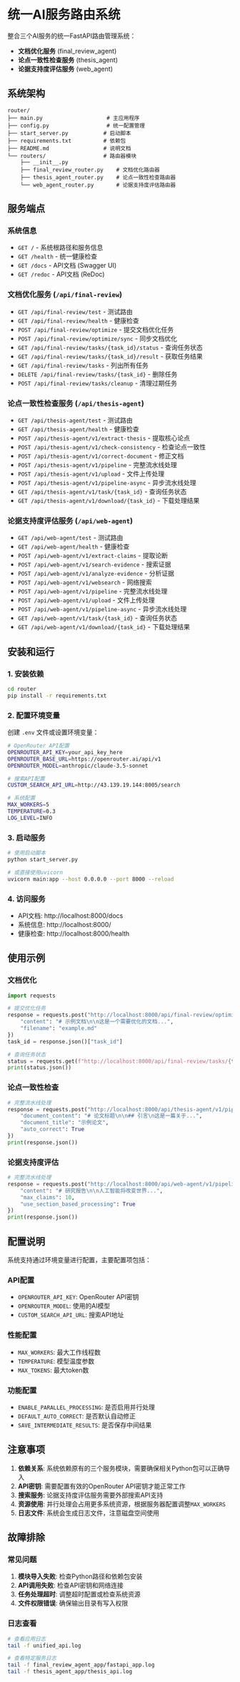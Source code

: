 # 统一AI服务路由系统

整合三个AI服务的统一FastAPI路由管理系统：
- **文档优化服务** (final_review_agent)
- **论点一致性检查服务** (thesis_agent)  
- **论据支持度评估服务** (web_agent)

## 系统架构

```
router/
├── main.py                    # 主应用程序
├── config.py                  # 统一配置管理
├── start_server.py           # 启动脚本
├── requirements.txt          # 依赖包
├── README.md                 # 说明文档
└── routers/                  # 路由器模块
    ├── __init__.py
    ├── final_review_router.py    # 文档优化路由器
    ├── thesis_agent_router.py    # 论点一致性检查路由器
    └── web_agent_router.py       # 论据支持度评估路由器
```

## 服务端点

### 系统信息
- `GET /` - 系统根路径和服务信息
- `GET /health` - 统一健康检查
- `GET /docs` - API文档 (Swagger UI)
- `GET /redoc` - API文档 (ReDoc)

### 文档优化服务 (`/api/final-review`)
- `GET /api/final-review/test` - 测试路由
- `GET /api/final-review/health` - 健康检查
- `POST /api/final-review/optimize` - 提交文档优化任务
- `POST /api/final-review/optimize/sync` - 同步文档优化
- `GET /api/final-review/tasks/{task_id}/status` - 查询任务状态
- `GET /api/final-review/tasks/{task_id}/result` - 获取任务结果
- `GET /api/final-review/tasks` - 列出所有任务
- `DELETE /api/final-review/tasks/{task_id}` - 删除任务
- `POST /api/final-review/tasks/cleanup` - 清理过期任务

### 论点一致性检查服务 (`/api/thesis-agent`)
- `GET /api/thesis-agent/test` - 测试路由
- `GET /api/thesis-agent/health` - 健康检查
- `POST /api/thesis-agent/v1/extract-thesis` - 提取核心论点
- `POST /api/thesis-agent/v1/check-consistency` - 检查论点一致性
- `POST /api/thesis-agent/v1/correct-document` - 修正文档
- `POST /api/thesis-agent/v1/pipeline` - 完整流水线处理
- `POST /api/thesis-agent/v1/upload` - 文件上传处理
- `POST /api/thesis-agent/v1/pipeline-async` - 异步流水线处理
- `GET /api/thesis-agent/v1/task/{task_id}` - 查询任务状态
- `GET /api/thesis-agent/v1/download/{task_id}` - 下载处理结果

### 论据支持度评估服务 (`/api/web-agent`)
- `GET /api/web-agent/test` - 测试路由
- `GET /api/web-agent/health` - 健康检查
- `POST /api/web-agent/v1/extract-claims` - 提取论断
- `POST /api/web-agent/v1/search-evidence` - 搜索证据
- `POST /api/web-agent/v1/analyze-evidence` - 分析证据
- `POST /api/web-agent/v1/websearch` - 网络搜索
- `POST /api/web-agent/v1/pipeline` - 完整流水线处理
- `POST /api/web-agent/v1/upload` - 文件上传处理
- `POST /api/web-agent/v1/pipeline-async` - 异步流水线处理
- `GET /api/web-agent/v1/task/{task_id}` - 查询任务状态
- `GET /api/web-agent/v1/download/{task_id}` - 下载处理结果

## 安装和运行

### 1. 安装依赖
```bash
cd router
pip install -r requirements.txt
```

### 2. 配置环境变量
创建 `.env` 文件或设置环境变量：
```bash
# OpenRouter API配置
OPENROUTER_API_KEY=your_api_key_here
OPENROUTER_BASE_URL=https://openrouter.ai/api/v1
OPENROUTER_MODEL=anthropic/claude-3.5-sonnet

# 搜索API配置
CUSTOM_SEARCH_API_URL=http://43.139.19.144:8005/search

# 系统配置
MAX_WORKERS=5
TEMPERATURE=0.3
LOG_LEVEL=INFO
```

### 3. 启动服务
```bash
# 使用启动脚本
python start_server.py

# 或直接使用uvicorn
uvicorn main:app --host 0.0.0.0 --port 8000 --reload
```

### 4. 访问服务
- API文档: http://localhost:8000/docs
- 系统信息: http://localhost:8000/
- 健康检查: http://localhost:8000/health

## 使用示例

### 文档优化
```python
import requests

# 提交优化任务
response = requests.post("http://localhost:8000/api/final-review/optimize", json={
    "content": "# 示例文档\n\n这是一个需要优化的文档...",
    "filename": "example.md"
})
task_id = response.json()["task_id"]

# 查询任务状态
status = requests.get(f"http://localhost:8000/api/final-review/tasks/{task_id}/status")
print(status.json())
```

### 论点一致性检查
```python
# 完整流水线处理
response = requests.post("http://localhost:8000/api/thesis-agent/v1/pipeline", json={
    "document_content": "# 论文标题\n\n## 引言\n这是一篇关于...",
    "document_title": "示例论文",
    "auto_correct": True
})
print(response.json())
```

### 论据支持度评估
```python
# 完整流水线处理
response = requests.post("http://localhost:8000/api/web-agent/v1/pipeline", json={
    "content": "# 研究报告\n\n人工智能将改变世界...",
    "max_claims": 10,
    "use_section_based_processing": True
})
print(response.json())
```

## 配置说明

系统支持通过环境变量进行配置，主要配置项包括：

### API配置
- `OPENROUTER_API_KEY`: OpenRouter API密钥
- `OPENROUTER_MODEL`: 使用的AI模型
- `CUSTOM_SEARCH_API_URL`: 搜索API地址

### 性能配置
- `MAX_WORKERS`: 最大工作线程数
- `TEMPERATURE`: 模型温度参数
- `MAX_TOKENS`: 最大token数

### 功能配置
- `ENABLE_PARALLEL_PROCESSING`: 是否启用并行处理
- `DEFAULT_AUTO_CORRECT`: 是否默认自动修正
- `SAVE_INTERMEDIATE_RESULTS`: 是否保存中间结果

## 注意事项

1. **依赖关系**: 系统依赖原有的三个服务模块，需要确保相关Python包可以正确导入
2. **API密钥**: 需要配置有效的OpenRouter API密钥才能正常工作
3. **搜索服务**: 论据支持度评估服务需要外部搜索API支持
4. **资源使用**: 并行处理会占用更多系统资源，根据服务器配置调整`MAX_WORKERS`
5. **日志文件**: 系统会生成日志文件，注意磁盘空间使用

## 故障排除

### 常见问题
1. **模块导入失败**: 检查Python路径和依赖包安装
2. **API调用失败**: 检查API密钥和网络连接
3. **任务处理超时**: 调整超时配置或检查系统资源
4. **文件权限错误**: 确保输出目录有写入权限

### 日志查看
```bash
# 查看应用日志
tail -f unified_api.log

# 查看特定服务日志
tail -f final_review_agent_app/fastapi_app.log
tail -f thesis_agent_app/thesis_api.log
```
